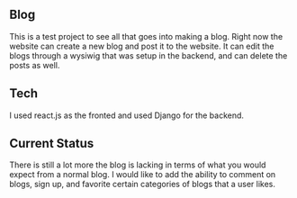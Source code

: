 <h2><b>Blog</b></h2>
This is a test project to see all that goes into making a blog. Right now the website can create a new blog and post it to the website. It can edit the blogs through a wysiwig that was setup in the backend, and can delete the posts as well.

<h2><b>Tech</b></h2>
I used react.js as the fronted and used Django for the backend.

<h2><b>Current Status</b></h2>
There is still a lot more the blog is lacking in terms of what you would expect
from a normal blog. I would like to add the ability to comment on blogs, sign
up, and favorite certain categories of blogs that a user likes.
